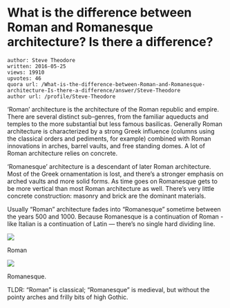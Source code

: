 # What is the difference between Roman and Romanesque architecture? Is there a difference?

	author: Steve Theodore
	written: 2016-05-25
	views: 19910
	upvotes: 46
	quora url: /What-is-the-difference-between-Roman-and-Romanesque-architecture-Is-there-a-difference/answer/Steve-Theodore
	author url: /profile/Steve-Theodore


‘Roman’ architecture is the architecture of the Roman republic and empire. There are several distinct sub-genres, from the familiar aqueducts and temples to the more substantial but less famous basilicas. Generally Roman architecture is characterized by a strong Greek influence (columns using the classical orders and pediments, for example) combined with Roman innovations in arches, barrel vaults, and free standing domes. A lot of Roman architecture relies on concrete.

‘Romanesque’ architecture is a descendant of later Roman architecture. Most of the Greek ornamentation is lost, and there’s a stronger emphasis on arched vaults and more solid forms. As time goes on Romanesque gets to be more vertical than most Roman architecture as well. There’s very little concrete construction: masonry and brick are the dominant materials.

Usually “Roman” architecture fades into “Romanesque” sometime between the years 500 and 1000. Because Romanesque is a continuation of Roman - like Italian is a continuation of Latin — there’s no single hard dividing line.

![](https://qph.fs.quoracdn.net/main-qimg-da8250d7868d841a69f823255a007f65-c)

Roman

![](https://qph.fs.quoracdn.net/main-qimg-50b9700a7119010173575d7117ad05ae-c)

Romanesque.

TLDR: “Roman” is classical; “Romanesque” is medieval, but without the pointy arches and frilly bits of high Gothic.

